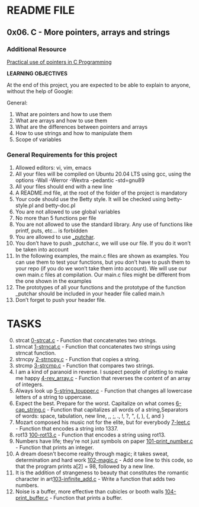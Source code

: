 # README FILE

## 0x06. C - More pointers, arrays and strings

### Additional Resource
[Practical use of pointers in C Programming](https://www.youtube.com/watch?v=KzLC_9VAoX0)

**LEARNING OBJECTIVES**

At the end of this project, you are expected to be able to explain to anyone, without the help of Google:

General:
1. What are pointers and how to use them
2. What are arrays and how to use them
3. What are the differences between pointers and arrays
4. How to use strings and how to manipulate them
5. Scope of variables

### General Requirements for this project
1. Allowed editors: vi, vim, emacs
2. All your files will be compiled on Ubuntu 20.04 LTS using gcc, using the options -Wall -Werror -Wextra -pedantic -std=gnu89
3. All your files should end with a new line
4. A README.md file, at the root of the folder of the project is mandatory
5. Your code should use the Betty style. It will be checked using betty-style.pl and betty-doc.pl
6. You are not allowed to use global variables
7. No more than 5 functions per file
8. You are not allowed to use the standard library. Any use of functions like printf, puts, etc… is forbidden
9. You are allowed to use [\_putchar](https://github.com/alx-tools/_putchar.c/blob/master/_putchar.c).
10. You don’t have to push \_putchar.c, we will use our file. If you do it won’t be taken into account
11. In the following examples, the main.c files are shown as examples. You can use them to test your functions, but you don’t have to push them to your repo (if you do we won’t take them into account). We will use our own main.c files at compilation. Our main.c files might be different from the one shown in the examples
12. The prototypes of all your functions and the prototype of the function \_putchar should be included in your header file called main.h
13. Don’t forget to push your header file.

# TASKS
0. strcat [0-strcat.c](./0-strcat.c) - Function that concatenates two strings.
1. strncat [1-strncat.c](./1-strncat.c) - Function that concatenates two strings using strncat function.
2. strncpy [2-strncpy.c](./2-strncpy.c) - Function that copies a string.
3. strcmp [3-strcmp.c](./3-strcmp.c) - Function that compares two strings.
4. I am a kind of paranoid in reverse. I suspect people of plotting to make me happy [4-rev_array.c](./4-rev_array.c) - Function that reverses the content of an array of integers.
5. Always look up [5-string_toupper.c](./5-string_toupper.c) - Function that changes all lowercase letters of a string to uppercase.
6. Expect the best. Prepare for the worst. Capitalize on what comes [6-cap_string.c](./6-cap_string.c) - Function that capitalizes all words of a string,Separators of words: space, tabulation, new line, ,, ;, ., !, ?, ", (, ), {, and }
7. Mozart composed his music not for the elite, but for everybody [7-leet.c](./7-leet.c) - Function that encodes a string into 1337.
8. rot13 [100-rot13.c](./100-rot13.c) - Function that encodes a string using rot13.
9. Numbers have life; they're not just symbols on paper [101-print_number.c](./101-print_number.c) - Function that prints an integer.
10. A dream doesn't become reality through magic; it takes sweat, determination and hard work [102-magic.c](./102-magic.c) - Add one line to this code, so that the program prints a[2] = 98, followed by a new line.
11. It is the addition of strangeness to beauty that constitutes the romantic character in art[103-infinite_add.c](./103-infinite_add.c) - Write a function that adds two numbers.
12. Noise is a buffer, more effective than cubicles or booth walls [104-print_buffer.c](./104-print_buffer.c) - Function that prints a buffer.
